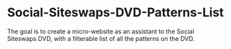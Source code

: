# Social-Siteswaps-DVD-Patterns-List
The goal is to create a micro-website as an assistant to the Social Siteswaps DVD, with a filterable list of all the patterns on the DVD.
